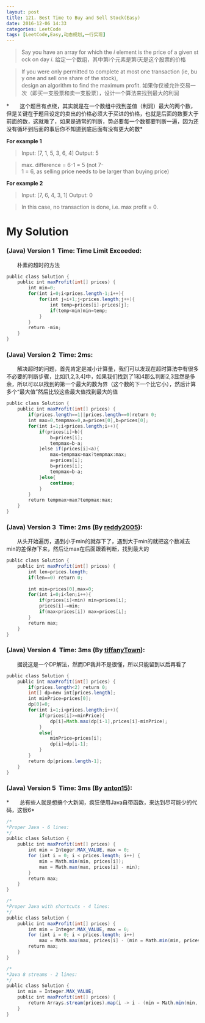 ```yaml
---
layout: post
title: 121. Best Time to Buy and Sell Stock(Easy)
date: 2016-12-06 14:33
categories: LeetCode
tags: [LeetCode,Easy,动态规划,一行实现]
---
```


>Say you have an array for which the _i_ element is the price of a given stock on day _i_.
给定一个数组，其中第i个元素是第i天是这个股票的价格

>If you were only permitted to complete at most one transaction (ie, buy one and sell one share of the stock), 
design an algorithm to find the maximum profit.
如果你仅被允许交易一次（即买一支股票和卖一支股票），设计一个算法来找到最大的利润

*　　这个题目有点绕，其实就是在一个数组中找到差值（利润）最大的两个数，但是关键在于题目设定的卖出的价格必须大于买进的价格，也就是后面的数要大于前面的数，这就难了，如果是通常的判断，势必要每一个数都要判断一遍，因为还没有循环到后面的事后你不知道到底后面有没有更大的数*

**For example 1**
>Input: [7, 1, 5, 3, 6, 4]
Output: 5

>max. difference = 6-1 = 5 (not 7-1 = 6, as selling price needs to be larger than buying price)

**For example 2**
>Input: [7, 6, 4, 3, 1]
Output: 0

>In this case, no transaction is done, i.e. max profit = 0.

# My Solution
### (Java) Version 1  Time: Time Limit Exceeded:
　　朴素的超时的方法
```java
public class Solution {
    public int maxProfit(int[] prices) {
        int min=0;
        for(int i=0;i<prices.length-1;i++){
            for(int j=i+1;j<prices.length;j++){
                int temp=prices[i]-prices[j];
                if(temp<min)min=temp;
            }
        }
        return -min;
    }
}
```
### (Java) Version 2  Time: 2ms:
　　解决超时的问题，首先肯定是减小计算量，我们可以发现在超时算法中有很多不必要的判断步骤，比如[1,2,3,4]中，如果我们找到了1和4那么判断2,3显然是多余，所以可以以找到的第一个最大的数为界（这个数的下一个比它小），然后计算多个“最大值”然后比较这些最大值找到最大的值
```java
public class Solution {
    public int maxProfit(int[] prices) {
        if(prices.length==1||prices.length==0)return 0;
        int max=0,tempmax=0,a=prices[0],b=prices[0];
        for(int i=1;i<prices.length;i++){
            if(prices[i]>b){
                b=prices[i];
                tempmax=b-a;
            }else if(prices[i]<a){
                max=tempmax>max?tempmax:max;
                a=prices[i];
                b=prices[i];
                tempmax=b-a;
            }else{
                continue;
            }
        }
        return tempmax>max?tempmax:max;
    }
}
```
### (Java) Version 3  Time: 2ms (By [reddy2005](https://discuss.leetcode.com/user/reddy2005)):
　　从头开始遍历，遇到小于min的就存下了，遇到大于min的就把这个数减去min的差保存下来，然后让max在后面跟着判断，找到最大的
```java
public class Solution {
    public int maxProfit(int[] prices) {
        int len=prices.length;
        if(len==0) return 0;
    
        int min=prices[0],max=0;
        for(int i=0;i<len;i++){
            if(prices[i]<min) min=prices[i];
            prices[i]-=min;
            if(max<prices[i]) max=prices[i];
        }
        return max;
    }
}
```
### (Java) Version 4  Time: 3ms (By [tiffanyTown](https://discuss.leetcode.com/user/tiffanytown)):
　　据说这是一个DP解法，然而DP我并不是很懂，所以只能留到以后再看了
```java
public class Solution {
    public int maxProfit(int[] prices) {
        if(prices.length<2) return 0;
        int[] dp=new int[prices.length];
        int minPrice=prices[0];
        dp[0]=0;
        for(int i=1;i<prices.length;i++){
            if(prices[i]>=minPrice){
                dp[i]=Math.max(dp[i-1],prices[i]-minPrice);
            }
            else{
                minPrice=prices[i];
                dp[i]=dp[i-1];
            }
        }
        return dp[prices.length-1];
    }
}
```
### (Java) Version 5  Time: 3ms (By [anton15](https://discuss.leetcode.com/user/anton15)):
*　　总有些人就是想搞个大新闻，疯狂使用Java自带函数，来达到尽可能少的代码，这很6*
```java
/*
*Proper Java - 6 lines:
*/
public class Solution {
    public int maxProfit(int[] prices) {
        int min = Integer.MAX_VALUE, max = 0;
        for (int i = 0; i < prices.length; i++) {
            min = Math.min(min, prices[i]);
            max = Math.max(max, prices[i] - min);
        }
        return max;
    }
}
```

```java
/*
*Proper Java with shortcuts - 4 lines:
*/
public class Solution {
    public int maxProfit(int[] prices) {
        int min = Integer.MAX_VALUE, max = 0;
        for (int i = 0; i < prices.length; i++)
            max = Math.max(max, prices[i] - (min = Math.min(min, prices[i])));
        return max;
    }
}
```

```java
/*
*Java 8 streams - 2 lines:
*/
public class Solution {
    int min = Integer.MAX_VALUE;
    public int maxProfit(int[] prices) {
        return Arrays.stream(prices).map(i -> i - (min = Math.min(min, i))).max().orElse(0);
    }
}
```